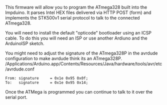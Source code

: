 

This firmware will allow you to program the ATmega328 built into the Impduino. 
It parses Intel HEX files delivered via HTTP POST (form) and implements the STK500v1 serial protocol to talk to the connected ATmega328.

You will need to install the default "opticode" bootloader using an ICSP cable.
To do this you will need an ISP or use another Ardiuno and the ArduinoISP sketch.

You might need to adjust the signature of the ATmega328P in the avrdude configuration to make avrdude think its an ATmega328P.
/Applications/Arduino.app/Contents/Resources/Java/hardware/tools/avr/etc/avrdude.conf

    From: signature		= 0x1e 0x95 0x0f;
	To:   signature		= 0x1e 0x95 0x14;

Once the ATMega is programmed you can continue to talk to it over the serial port.
